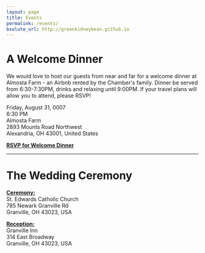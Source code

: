 ```yaml
---
layout: page
title: Events
permalink: /events/
bsolute_url: http://greenkidneybean.github.io
---
```

# A Welcome Dinner

We would love to host our guests from near and far for a welcome dinner  at Almosta Farm - an Airbnb rented by the Chamber's family.  Dinner be served  from 6:30-7:30PM, drinks and relaxing until 9:00PM. If your travel plans will allow you to attend, please RSVP!

Friday, August 31, 0007  
6:30 PM  
Almosta Farm  
2893 Mounts Road Northwest  
Alexandria, OH 43001, United States  

[**RSVP for Welcome Dinner**]()

---

# The Wedding Ceremony

[**Ceremony:**](https://goo.gl/maps/TBym3DFVSvT2)  
St. Edwards Catholic Church  
785 Newark Granville Rd  
Granville, OH 43023, USA  

[**Reception:**](https://goo.gl/maps/cB3119F7HqL2)  
Granville Inn  
314 East Broadway  
Granville, OH 43023, USA  
